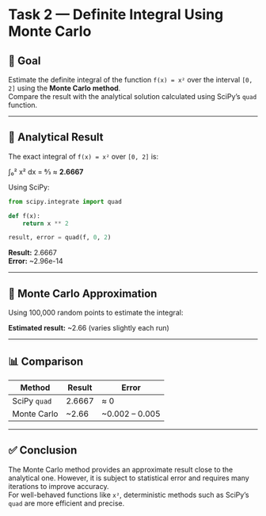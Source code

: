 # Task 2 — Definite Integral Using Monte Carlo

## 🎯 Goal

Estimate the definite integral of the function `f(x) = x²` over the interval `[0, 2]` using the **Monte Carlo method**.  
Compare the result with the analytical solution calculated using SciPy’s `quad` function.

---

## 📐 Analytical Result

The exact integral of `f(x) = x²` over `[0, 2]` is:

∫₀² x² dx = 8⁄3 ≈ **2.6667**

Using SciPy:
```python
from scipy.integrate import quad

def f(x):
    return x ** 2

result, error = quad(f, 0, 2)
```

**Result:** 2.6667  
**Error:** ~2.96e-14

---

## 🎲 Monte Carlo Approximation

Using 100,000 random points to estimate the integral:

**Estimated result:** ~2.66 (varies slightly each run)

---

## 📊 Comparison

| Method       | Result   | Error            |
|--------------|----------|------------------|
| SciPy `quad` | 2.6667   | ≈ 0              |
| Monte Carlo  | ~2.66    | ~0.002 – 0.005   |

---

## ✅ Conclusion

The Monte Carlo method provides an approximate result close to the analytical one. However, it is subject to statistical error and requires many iterations to improve accuracy.  
For well-behaved functions like `x²`, deterministic methods such as SciPy’s `quad` are more efficient and precise.
